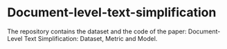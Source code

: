 # Document-level-text-simplification
The repository contains the dataset and the code of the paper: Document-Level Text Simplification: Dataset, Metric and Model.
